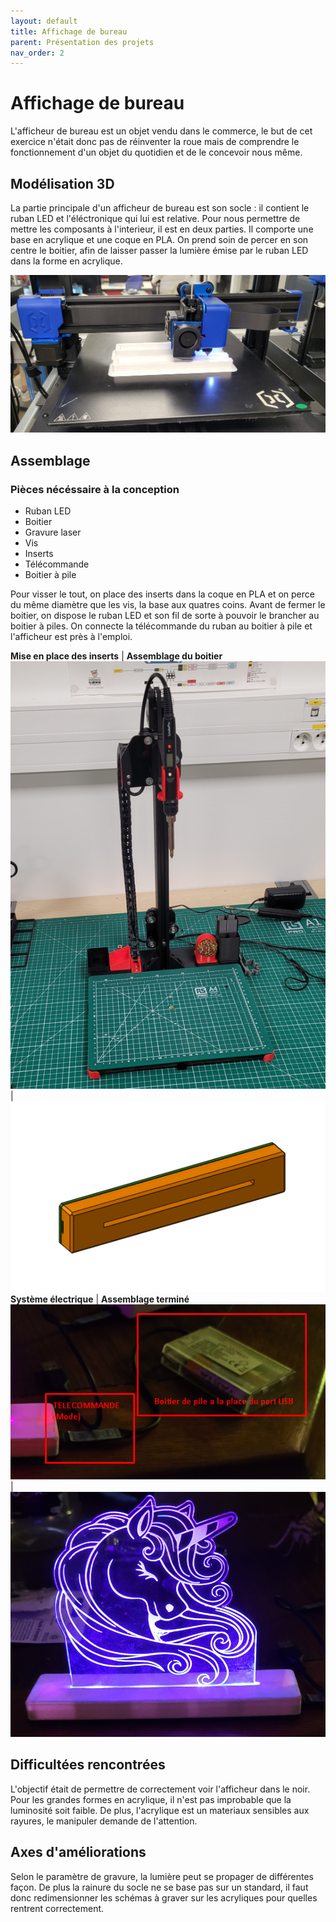 ```yaml
---
layout: default
title: Affichage de bureau
parent: Présentation des projets
nav_order: 2
---
```


# Affichage de bureau

L'afficheur de bureau est un objet vendu dans le commerce, le but de cet exercice n'était donc pas de réinventer la roue mais de comprendre le fonctionnement d'un objet du quotidien et de le concevoir nous même.

## Modélisation 3D

La partie principale d'un afficheur de bureau est son socle : il contient le ruban LED et l'éléctronique qui lui est relative. Pour nous permettre de mettre les composants à l'interieur, il est en deux parties. Il comporte une base en acrylique et une coque en PLA. On prend soin de percer en son centre le boitier, afin de laisser passer la lumière émise par le ruban LED dans la forme en acrylique.

![](../assets/Kylian/impression.png "Impression des socles")

## Assemblage
### Pièces nécéssaire à la conception
- Ruban LED
- Boitier
- Gravure laser
- Vis
- Inserts
- Télécommande
- Boitier à pile

Pour visser le tout, on place des inserts dans la coque en PLA et on perce du même diamètre que les vis, la base aux quatres coins. Avant de fermer le boitier, on dispose le ruban LED et son fil de sorte à pouvoir le brancher au boitier à piles. On connecte la télécommande du ruban au boitier à pile et l'afficheur est près à l'emploi.

**Mise en place des inserts**                     | **Assemblage du boitier**  
![](../assets/Kylian/insert_assemblage1.png)        |  ![](../assets/Kylian/boitier_assemblage2.png)
**Système électrique**                            | **Assemblage terminé**
![](../assets/Kylian/schema-elec_assemblage0.png)   |  ![](../assets/Kylian/boitier_assemblage3.png)

## Difficultées rencontrées
L'objectif était de permettre de correctement voir l'afficheur dans le noir. Pour les grandes formes en acrylique, il n'est pas improbable que la luminosité soit faible. De plus, l'acrylique est un materiaux sensibles aux rayures, le manipuler demande de l'attention.

## Axes d'améliorations
Selon le paramètre de gravure, la lumière peut se propager de différentes façon. De plus la rainure du socle ne se base pas sur un standard, il faut donc redimensionner les schémas à graver sur les acryliques pour quelles rentrent correctement.



